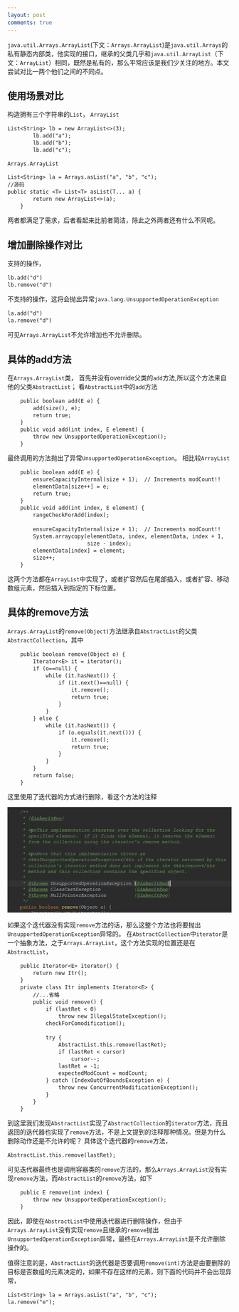 ```yaml
---
layout: post
comments: true
---
```


`java.util.Arrays.ArrayList`(下文：`Arrays.ArrayList`)是`java.util.Arrays`的私有静态内部类，他实现的接口，继承的父类几乎和`java.util.ArrayList`（下文：`ArrayList`）相同，既然是私有的，那么平常应该是我们少关注的地方。本文尝试对比一两个他们之间的不同点。

## 使用场景对比
构造拥有三个字符串的`List`，
`ArrayList`
```
List<String> lb = new ArrayList<>(3);
        lb.add("a");
        lb.add("b");
        lb.add("c");
```
`Arrays.ArrayList`
```
List<String> la = Arrays.asList("a", "b", "c");
//源码
public static <T> List<T> asList(T... a) {
        return new ArrayList<>(a);
    }
```
两者都满足了需求，后者看起来比前者简洁，除此之外两者还有什么不同呢。

## 增加删除操作对比
支持的操作，
```
lb.add("d")
lb.remove("d")
```
不支持的操作，这将会抛出异常`java.lang.UnsupportedOperationException`
```
la.add("d")
la.remove("d")
```
可见`Arrays.ArrayList`不允许增加也不允许删除。
## 具体的add方法
在`Arrays.ArrayList`类，
首先并没有override父类的`add`方法,所以这个方法来自他的父类`AbstractList`；
看`AbstractList`中的`add`方法
```
    public boolean add(E e) {
        add(size(), e);
        return true;
    }
    public void add(int index, E element) {
        throw new UnsupportedOperationException();
    }    
```
最终调用的方法抛出了异常`UnsupportedOperationException`。
相比较`ArrayList`
```
    public boolean add(E e) {
        ensureCapacityInternal(size + 1);  // Increments modCount!!
        elementData[size++] = e;
        return true;
    }
    public void add(int index, E element) {
        rangeCheckForAdd(index);

        ensureCapacityInternal(size + 1);  // Increments modCount!!
        System.arraycopy(elementData, index, elementData, index + 1,
                         size - index);
        elementData[index] = element;
        size++;
    }    
```
这两个方法都在`ArrayList`中实现了，或者扩容然后在尾部插入，或者扩容、移动数组元素，然后插入到指定的下标位置。
## 具体的remove方法
`Arrays.ArrayList`的`remove(Object)`方法继承自`AbstractList`的父类`AbstractCollection`，其中
```
    public boolean remove(Object o) {
        Iterator<E> it = iterator();
        if (o==null) {
            while (it.hasNext()) {
                if (it.next()==null) {
                    it.remove();
                    return true;
                }
            }
        } else {
            while (it.hasNext()) {
                if (o.equals(it.next())) {
                    it.remove();
                    return true;
                }
            }
        }
        return false;
    }
```
这里使用了迭代器的方式进行删除，看这个方法的注释

![clipboard.png](/images/2900097773-5ac38376995e4_articlex.png)

如果这个迭代器没有实现`remove`方法的话，那么这整个方法也将要抛出`UnsupportedOperationException`异常的。
在`AbstractCollection`中`iterator`是一个抽象方法，之于`Arrays.ArrayList`，这个方法实现的位置还是在`AbstractList`，
```
    public Iterator<E> iterator() {
        return new Itr();
    }
    private class Itr implements Iterator<E> {
        //...省略
        public void remove() {
            if (lastRet < 0)
                throw new IllegalStateException();
            checkForComodification();

            try {
                AbstractList.this.remove(lastRet);
                if (lastRet < cursor)
                    cursor--;
                lastRet = -1;
                expectedModCount = modCount;
            } catch (IndexOutOfBoundsException e) {
                throw new ConcurrentModificationException();
            }
        }    
    }
```
到这里我们发现`AbstractList`实现了`AbstractCollection`的`iterator`方法，而且返回的迭代器也实现了`remove`方法，不是上文提到的注释那种情况。但是为什么删除动作还是不允许的呢？
具体这个迭代器的`remove`方法，
```
AbstractList.this.remove(lastRet);
```
可见迭代器最终也是调用容器类的`remove`方法的，那么`Arrays.ArrayList`没有实现`remove`方法，而`AbstractList`的`remove`方法，如下
```
    public E remove(int index) {
        throw new UnsupportedOperationException();
    }
```
因此，即使在`AbstractList`中使用迭代器进行删除操作，但由于`Arrays.ArrayList`没有实现`remove`且继承的`remove`抛出`UnsupportedOperationException`异常，最终在`Arrays.ArrayList`是不允许删除操作的。

值得注意的是，`AbstractList`的迭代器是否要调用`remove(int)`方法是由要删除的目标是否数组的元素决定的，如果不存在这样的元素，则下面的代码并不会出现异常，
```
List<String> la = Arrays.asList("a", "b", "c");
la.remove("e");
```